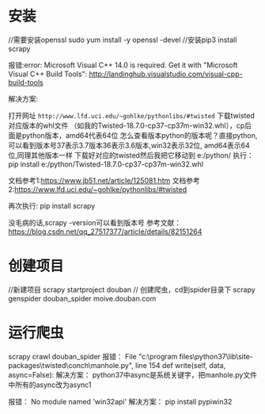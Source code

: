 # 安装
//需要安装openssl
sudo yum install -y openssl -devel
//安装pip3 install scrapy

报错:error: Microsoft Visual C++ 14.0 is required. Get it with "Microsoft Visual C++ Build Tools": 
http://landinghub.visualstudio.com/visual-cpp-build-tools

解决方案:

打开网址 `http://www.lfd.uci.edu/~gohlke/pythonlibs/#twisted` 下载twisted对应版本的whl文件
（如我的Twisted-18.7.0-cp37-cp37m-win32.whl），cp后面是python版本，amd64代表64位
怎么查看版本python的版本呢？直接python,可以看到版本号37表示3.7版本36表示3.6版本,win32表示32位,
amd64表示64位,同理其他版本一样 
下载好对应的twisted然后我把它移动到 e:/python/
执行：pip install e:/python/Twisted-18.7.0-cp37-cp37m-win32.whl

文档参考1:https://www.jb51.net/article/125081.htm 
文档参考2:https://www.lfd.uci.edu/~gohlke/pythonlibs/#twisted

再次执行: pip install scrapy 

没毛病的话,scrapy -version可以看到版本号
参考文献：https://blog.csdn.net/qq_27517377/article/details/82151264

# 创建项目
//新建项目
scrapy startproject douban
// 创建爬虫，cd到spider目录下
scrapy genspider douban_spider moive.douban.com

# 运行爬虫
scrapy crawl douban_spider
报错：
File "c:\program files\python37\lib\site-packages\twisted\conch\manhole.py", line 154
    def write(self, data, async=False):
解决方案：
python37中async是系统关键字，把manhole.py文件中所有的async改为async1

报错：
No module named 'win32api'
解决方案：
pip install pypiwin32


